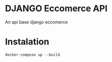 # DJANGO Eccomerce API
An api base django eccomerce
<br />

# Instalation
```
docker-compose up --build
```
